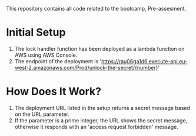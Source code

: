 This repository contains all code related to the bootcamp, Pre-assesment.

# Initial Setup
1. The lock handler function has been deployed as a lambda function on AWS using AWS Console. 
1. The endpoint of the deployment is 'https://rau06ga1d6.execute-api.eu-west-2.amazonaws.com/Prod/unlock-the-secret/{number}'

# How Does It Work?
1. The deployment URL listed in the setup returns a secret message based on the URL parameter.
1. If the parameter is a prime integer, the URL shows the secret message, otherwise it responds with an 'access request forbidden' message.

